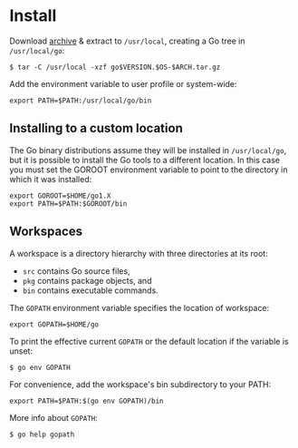 Install
=======

Download [archive](https://golang.org/dl/) & extract to `/usr/local`, creating
a Go tree in `/usr/local/go`:

    $ tar -C /usr/local -xzf go$VERSION.$OS-$ARCH.tar.gz

Add the environment variable to user profile or system-wide:

    export PATH=$PATH:/usr/local/go/bin


Installing to a custom location
-------------------------------

The Go binary distributions assume they will be installed in `/usr/local/go`,
but it is possible to install the Go tools to a different location. In this
case you must set the GOROOT environment variable to point to the directory in
which it was installed:

    export GOROOT=$HOME/go1.X
    export PATH=$PATH:$GOROOT/bin


Workspaces
----------

A workspace is a directory hierarchy with three directories at its root:

- `src` contains Go source files,
- `pkg` contains package objects, and
- `bin` contains executable commands.

The `GOPATH` environment variable specifies the location of workspace:

    export GOPATH=$HOME/go

To print the effective current `GOPATH` or the default location if the variable
is unset:

    $ go env GOPATH

For convenience, add the workspace's bin subdirectory to your PATH:

    export PATH=$PATH:$(go env GOPATH)/bin

More info about `GOPATH`:

    $ go help gopath

